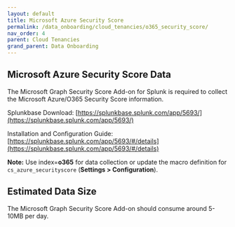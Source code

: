 ```yaml
---
layout: default
title: Microsoft Azure Security Score
permalink: /data_onboarding/cloud_tenancies/o365_security_score/
nav_order: 4
parent: Cloud Tenancies 
grand_parent: Data Onboarding
---
```


## **Microsoft Azure Security Score Data**

The Microsoft Graph Security Score Add-on for Splunk is required to collect the Microsoft Azure/O365 Security Score information. 

Splunkbase Download: 
[https://splunkbase.splunk.com/app/5693/](https://splunkbase.splunk.com/app/5693/) 

Installation and Configuration Guide: 
[https://splunkbase.splunk.com/app/5693/#/details](https://splunkbase.splunk.com/app/5693/#/details) 

**Note:** Use index=**o365** for data collection or update the macro definition for `cs_azure_securityscore` (**Settings > Configuration**).

## Estimated Data Size
The Microsoft Graph Security Score Add-on should consume around 5-10MB per day. 